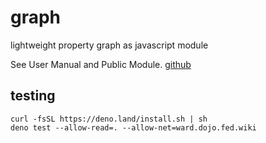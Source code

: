 # graph

lightweight property graph as javascript module

See User Manual and Public Module. [github](https://wardcunningham.github.io/graph/)

## testing

```
curl -fsSL https://deno.land/install.sh | sh
deno test --allow-read=. --allow-net=ward.dojo.fed.wiki
```
